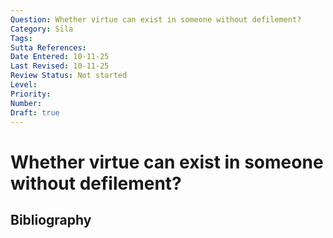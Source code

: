 ```yaml
---
Question: Whether virtue can exist in someone without defilement?
Category: Sīla
Tags: 
Sutta References: 
Date Entered: 10-11-25
Last Revised: 10-11-25
Review Status: Not started
Level: 
Priority: 
Number: 
Draft: true
---
```


# Whether virtue can exist in someone without defilement?

## Bibliography

<!-- 

Notes:



-->